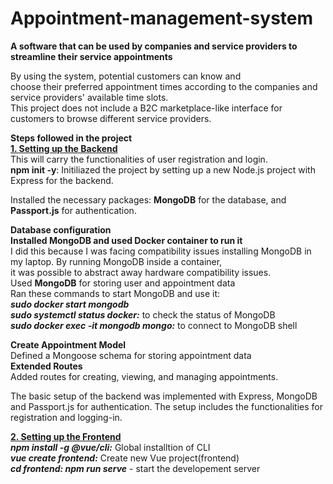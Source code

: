 # Appointment-management-system
**A software that can be used by companies and service providers to streamline their service appointments**  

By using the system, potential customers can know and  
choose their preferred appointment times according to the companies and service providers' available time slots.  
This project does not include a B2C marketplace-like interface for customers to browse different service providers.

**Steps followed in the project**  
**<u>1. Setting up the Backend</u>**  
This will carry the functionalities of user registration and login.  
**npm init -y**: Initiliazed the project by setting up a new Node.js project with Express for the backend. 

Installed the necessary packages: **MongoDB** for the database, and **Passport.js** for authentication. 

**Database configuration**  
**Installed MongoDB and used Docker container to run it**  
I did this because I was facing compatibility issues installing MongoDB in my laptop. By running MongoDB inside a container,  
it was possible to abstract away hardware compatibility issues.  
Used **MongoDB** for storing user and appointment data  
Ran these commands to start MongoDB and use it:  
***sudo docker start mongodb***  
***sudo systemctl status docker:*** to check the status of MongoDB  
***sudo docker exec -it mongodb mongo:*** to connect to MongoDB shell 

**Create Appointment Model**  
Defined a Mongoose schema for storing appointment data  
**Extended Routes**  
Added routes for creating, viewing, and managing appointments.  

The basic setup of the backend was implemented with Express, MongoDB and Passport.js for authentication. The setup includes  the functionalities for registration and logging-in. 

**<u>2. Setting up the Frontend</u>**  
***npm install -g @vue/cli:*** Global installtion of CLI  
***vue create frontend:*** Create new Vue project(frontend)  
***cd frontend: npm run serve*** - start the developement server









